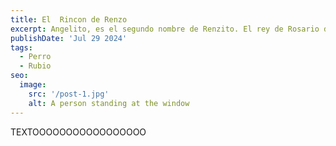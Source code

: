 ```yaml
---
title: El  Rincon de Renzo
excerpt: Angelito, es el segundo nombre de Renzito. El rey de Rosario de Lerma. el es rubio y todos los perros le temen. Tiene un hermano gris, que se llama Salem y tiene.
publishDate: 'Jul 29 2024'
tags:
  - Perro
  - Rubio
seo:
  image:
    src: '/post-1.jpg'
    alt: A person standing at the window
---
```



TEXTOOOOOOOOOOOOOOOOO
